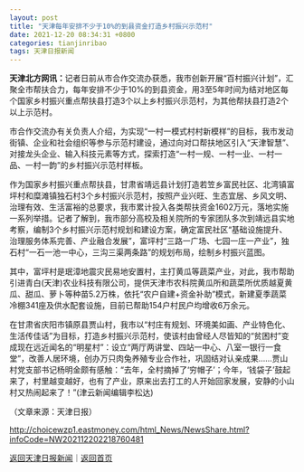 ```yaml
---
layout: post
title: "天津每年安排不少于10%的到县资金打造乡村振兴示范村"
date: 2021-12-20 08:34:31 +0800
categories: tianjinribao
tags: 天津日报新闻
---
```

<p><strong>天津北方网讯：</strong>记者日前从市合作交流办获悉，我市创新开展“百村振兴计划”，汇聚全市帮扶合力，每年安排不少于10%的到县资金，用3至5年时间为结对地区每个国家乡村振兴重点帮扶县打造3个以上乡村振兴示范村，为其他帮扶县打造2个以上示范村。</p>
 <p>市合作交流办有关负责人介绍，为实现“一村一模式村村新模样”的目标，我市发动街镇、企业和社会组织等参与示范村建设，通过向对口帮扶地区引入“天津智慧”、对接龙头企业、输入科技元素等方式，探索打造“一村一规、一村一业、一村一品、一村一韵”的乡村振兴示范村样板。</p>
 <p>作为国家乡村振兴重点帮扶县，甘肃省靖远县计划打造若笠乡富民社区、北湾镇富坪村和糜滩镇独石村3个乡村振兴示范村，按照产业兴旺、生态宜居、乡风文明、治理有效、生活富裕的总要求，我市累计投入各类帮扶资金1602万元，落地实施一系列举措。记者了解到，我市部分高校及相关院所的专家团队多次到靖远县实地考察，编制3个乡村振兴示范村规划和建设方案，确定富民社区“基础设施提升、治理服务体系完善、产业融合发展”，富坪村“三路一广场、七园一庄一产业”，独石村“一石一池一中心，三沟三渠两条路”的规划布局，绘制乡村振兴蓝图。</p>
 <p>其中，富坪村是珉漳地震灾民易地安置村，主打黄瓜等蔬菜产业，对此，我市帮助引进青白(天津)农业科技有限公司，提供天津市农科院黄瓜所和蔬菜所优质越夏黄瓜、甜瓜、萝卜等种苗5.2万株，依托“农户自建+资金补助”模式，新建夏季蔬菜冷棚341座及供水配套设施，目前已帮助154户村民户均增收6万余元。</p>
 <p>在甘肃省庆阳市镇原县贾山村，我市以“村庄有规划、环境美如画、产业特色化、生活传佳话”为目标，打造乡村振兴示范村，使该村由曾经人尽皆知的“贫困村”变成现在远近闻名的“明星村”：设立“两厅两讲堂、四站一中心、八室一银行一食堂”，改善人居环境，创办万只肉兔养殖专业合作社，巩固结对认亲成果……贾山村党支部书记杨明金颇有感触：“去年，全村摘掉了‘穷帽子’；今年，‘钱袋子’鼓起来了，村里越变越好，也有了产业，原来出去打工的人开始回家发展，安静的小山村又热闹起来了！”(津云新闻编辑李松达)</p><p class="em_media">（文章来源：天津日报）</p>

<http://choicewzp1.eastmoney.com/html_News/NewsShare.html?infoCode=NW202112202218760481>

[返回天津日报新闻](//finews.withounder.com/category/tianjinribao.html)｜[返回首页](//finews.withounder.com/)